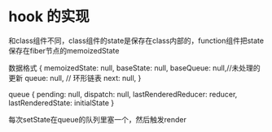 # hook 的实现

和class组件不同，class组件的state是保存在class内部的，function组件把state保存在fiber节点的memoizedState

数据格式 {
    memoizedState: null,
    baseState: null, 
    baseQueue: null,//未处理的更新
    queue: null, // 环形链表
    next: null,
}

queue {
    pending: null,
    dispatch: null,
    lastRenderedReducer: reducer,
    lastRenderedState: initialState
}

每次setState在queue的队列里塞一个，然后触发render